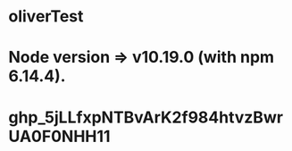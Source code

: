 # oliverTest

# Node version => v10.19.0 (with npm 6.14.4).

# 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